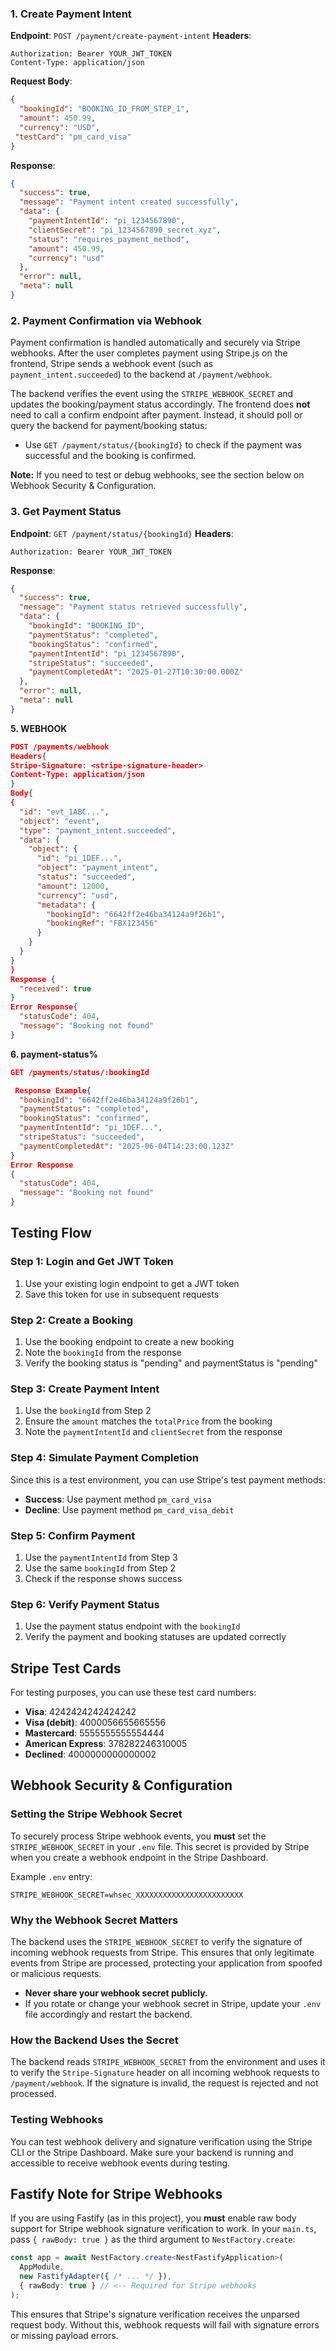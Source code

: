 ### 1. Create Payment Intent
**Endpoint**: `POST /payment/create-payment-intent`
**Headers**:
```
Authorization: Bearer YOUR_JWT_TOKEN
Content-Type: application/json
```

**Request Body**:
```json
{
  "bookingId": "BOOKING_ID_FROM_STEP_1",
  "amount": 450.99,
  "currency": "USD",
 "testCard": "pm_card_visa"
}
```

**Response**:
```json
{
  "success": true,
  "message": "Payment intent created successfully",
  "data": {
    "paymentIntentId": "pi_1234567890",
    "clientSecret": "pi_1234567890_secret_xyz",
    "status": "requires_payment_method",
    "amount": 450.99,
    "currency": "usd"
  },
  "error": null,
  "meta": null
}
```

### 2. Payment Confirmation via Webhook
Payment confirmation is handled automatically and securely via Stripe webhooks. After the user completes payment using Stripe.js on the frontend, Stripe sends a webhook event (such as `payment_intent.succeeded`) to the backend at `/payment/webhook`.

The backend verifies the event using the `STRIPE_WEBHOOK_SECRET` and updates the booking/payment status accordingly. The frontend does **not** need to call a confirm endpoint after payment. Instead, it should poll or query the backend for payment/booking status:

- Use `GET /payment/status/{bookingId}` to check if the payment was successful and the booking is confirmed.

**Note:**
If you need to test or debug webhooks, see the section below on Webhook Security & Configuration.

### 3. Get Payment Status
**Endpoint**: `GET /payment/status/{bookingId}`
**Headers**:
```
Authorization: Bearer YOUR_JWT_TOKEN
```

**Response**:
```json
{
  "success": true,
  "message": "Payment status retrieved successfully",
  "data": {
    "bookingId": "BOOKING_ID",
    "paymentStatus": "completed",
    "bookingStatus": "confirmed",
    "paymentIntentId": "pi_1234567890",
    "stripeStatus": "succeeded",
    "paymentCompletedAt": "2025-01-27T10:30:00.000Z"
  },
  "error": null,
  "meta": null
}
```
**5. WEBHOOK**
```json
POST /payments/webhook
Headers{
Stripe-Signature: <stripe-signature-header>
Content-Type: application/json
}
Body{
{
  "id": "evt_1ABC...",
  "object": "event",
  "type": "payment_intent.succeeded",
  "data": {
    "object": {
      "id": "pi_1DEF...",
      "object": "payment_intent",
      "status": "succeeded",
      "amount": 12000,
      "currency": "usd",
      "metadata": {
        "bookingId": "6642ff2e46ba34124a9f26b1",
        "bookingRef": "FBX123456"
      }
    }
  }
}
}
Response {
  "received": true
}
Error Response{
  "statusCode": 404,
  "message": "Booking not found"
}


```
**6. payment-status%**
```json
GET /payments/status/:bookingId

 Response Example{
  "bookingId": "6642ff2e46ba34124a9f26b1",
  "paymentStatus": "completed",
  "bookingStatus": "confirmed",
  "paymentIntentId": "pi_1DEF...",
  "stripeStatus": "succeeded",
  "paymentCompletedAt": "2025-06-04T14:23:00.123Z"
}
Error Response
{
  "statusCode": 404,
  "message": "Booking not found"
}

```
## Testing Flow

### Step 1: Login and Get JWT Token
1. Use your existing login endpoint to get a JWT token
2. Save this token for use in subsequent requests

### Step 2: Create a Booking
1. Use the booking endpoint to create a new booking
2. Note the `bookingId` from the response
3. Verify the booking status is "pending" and paymentStatus is "pending"

### Step 3: Create Payment Intent
1. Use the `bookingId` from Step 2
2. Ensure the `amount` matches the `totalPrice` from the booking
3. Note the `paymentIntentId` and `clientSecret` from the response

### Step 4: Simulate Payment Completion
Since this is a test environment, you can use Stripe's test payment methods:
- **Success**: Use payment method `pm_card_visa`
- **Decline**: Use payment method `pm_card_visa_debit`

### Step 5: Confirm Payment
1. Use the `paymentIntentId` from Step 3
2. Use the same `bookingId` from Step 2
3. Check if the response shows success

### Step 6: Verify Payment Status
1. Use the payment status endpoint with the `bookingId`
2. Verify the payment and booking statuses are updated correctly



## Stripe Test Cards
For testing purposes, you can use these test card numbers:
- **Visa**: 4242424242424242
- **Visa (debit)**: 4000056655665556
- **Mastercard**: 5555555555554444
- **American Express**: 378282246310005
- **Declined**: 4000000000000002

## Webhook Security & Configuration

### Setting the Stripe Webhook Secret
To securely process Stripe webhook events, you **must** set the `STRIPE_WEBHOOK_SECRET` in your `.env` file. This secret is provided by Stripe when you create a webhook endpoint in the Stripe Dashboard.

Example `.env` entry:
```
STRIPE_WEBHOOK_SECRET=whsec_XXXXXXXXXXXXXXXXXXXXXXXX
```

### Why the Webhook Secret Matters
The backend uses the `STRIPE_WEBHOOK_SECRET` to verify the signature of incoming webhook requests from Stripe. This ensures that only legitimate events from Stripe are processed, protecting your application from spoofed or malicious requests.

- **Never share your webhook secret publicly.**
- If you rotate or change your webhook secret in Stripe, update your `.env` file accordingly and restart the backend.

### How the Backend Uses the Secret
The backend reads `STRIPE_WEBHOOK_SECRET` from the environment and uses it to verify the `Stripe-Signature` header on all incoming webhook requests to `/payment/webhook`. If the signature is invalid, the request is rejected and not processed.

### Testing Webhooks
You can test webhook delivery and signature verification using the Stripe CLI or the Stripe Dashboard. Make sure your backend is running and accessible to receive webhook events during testing.

## Fastify Note for Stripe Webhooks

If you are using Fastify (as in this project), you **must** enable raw body support for Stripe webhook signature verification to work. In your `main.ts`, pass `{ rawBody: true }` as the third argument to `NestFactory.create`:

```typescript
const app = await NestFactory.create<NestFastifyApplication>(
  AppModule,
  new FastifyAdapter({ /* ... */ }),
  { rawBody: true } // <-- Required for Stripe webhooks
);
```

This ensures that Stripe's signature verification receives the unparsed request body. Without this, webhook requests will fail with signature errors or missing payload errors.

